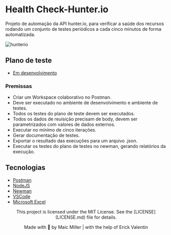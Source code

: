 # Health Check-Hunter.io
Projeto de automação da API hunter.io, para verificar a saúde dos recursos rodando um conjunto de testes periódicos a cada cinco minutos de forma automatizada.

![hunterio](https://user-images.githubusercontent.com/990877/132139561-b0200e2c-5eea-40f2-9805-1cd51b279495.png)

## Plano de teste

- [Em desenvolvimento]()

### Premissas

* Criar um Workspace colaborativo no Postman.
* Deve ser executado no ambiente de desenvolvimento e ambiente de testes.
* Todos os testes do plano de teste devem ser executados.
* Todos os dados de reuisição precisam de body, devem ser parametrizados com valores de dados externos.
* Executar no mínimo de cinco iterações.
* Gerar documentação de testes.
* Exportar o resultado das execuções para um arquivo .json.
* Executar os testes do plano de testes no newman, gerando relatórios da execução.

## Tecnologias

- [Postman](https://www.postman.com/)
- [NodeJS](https://nodejs.org/en/)
- [Newman](https://www.npmjs.com/package/newman)
- [VSCode](https://code.visualstudio.com/)
- [Microsoft Excel](https://www.microsoft.com/pt-br/microsoft-365/excel)


<div align="center">
  
<p>This project is licensed under the MIT License. See the [LICENSE](LICENSE.md) file for details.</p>
<p> Made with 🧡 by Maic Miller | with the help of Erick Valentin</p>
  
<div>
